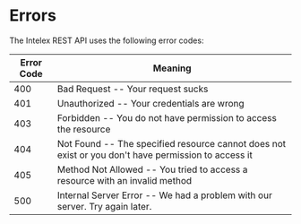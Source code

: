 # Errors

The Intelex REST API uses the following error codes:

Error Code | Meaning
---------- | -------
400 | Bad Request -- Your request sucks
401 | Unauthorized -- Your credentials are wrong
403 | Forbidden -- You do not have permission to access the resource
404 | Not Found -- The specified resource cannot does not exist or you don't have permission to access it
405 | Method Not Allowed -- You tried to access a resource with an invalid method
500 | Internal Server Error -- We had a problem with our server. Try again later.

